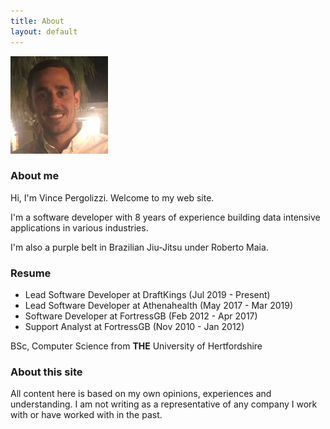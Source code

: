 ```yaml
---
title: About
layout: default
---
```


<img src="photo.png" />

### About me

Hi, I'm Vince Pergolizzi. Welcome to my web site.

I'm a software developer with 8 years of experience building data intensive applications in various industries.

I'm also a purple belt in Brazilian Jiu-Jitsu under Roberto Maia.

### Resume

- Lead Software Developer at DraftKings (Jul 2019 - Present)
- Lead Software Developer at Athenahealth (May 2017 - Mar 2019)
- Software Developer at FortressGB (Feb 2012 - Apr 2017)
- Support Analyst at FortressGB (Nov 2010 - Jan 2012)

BSc, Computer Science from **THE** University of Hertfordshire

### About this site

All content here is based on my own opinions, experiences and understanding. I am not writing as a representative of any company I work with or have worked with in the past.
